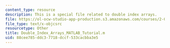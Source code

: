 ```yaml
---
content_type: resource
description: This is a special file related to double index arrays.
file: https://ol-ocw-studio-app-production.s3.amazonaws.com/courses/2-086-numerical-computation-for-mechanical-engineers-fall-2014/88cee785ddc37718dccf533cacbba3e5_Double_Index_Arrays_MATLAB_Tutorial.m
file_type: text/x-objcsrc
resourcetype: Other
title: Double_Index_Arrays_MATLAB_Tutorial.m
uid: 88cee785-ddc3-7718-dccf-533cacbba3e5
---
```

